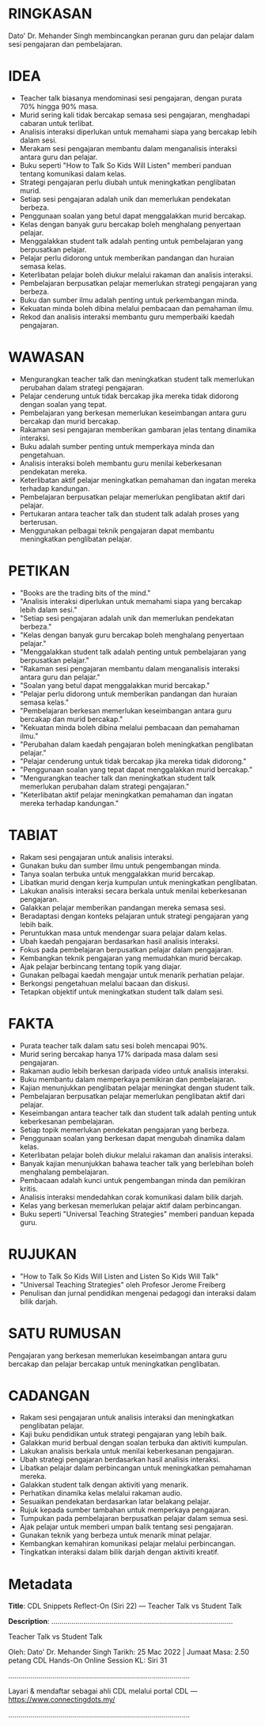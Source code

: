 # RINGKASAN
Dato' Dr. Mehander Singh membincangkan peranan guru dan pelajar dalam sesi pengajaran dan pembelajaran.

# IDEA
- Teacher talk biasanya mendominasi sesi pengajaran, dengan purata 70% hingga 90% masa.
- Murid sering kali tidak bercakap semasa sesi pengajaran, menghadapi cabaran untuk terlibat.
- Analisis interaksi diperlukan untuk memahami siapa yang bercakap lebih dalam sesi.
- Merakam sesi pengajaran membantu dalam menganalisis interaksi antara guru dan pelajar.
- Buku seperti "How to Talk So Kids Will Listen" memberi panduan tentang komunikasi dalam kelas.
- Strategi pengajaran perlu diubah untuk meningkatkan penglibatan murid.
- Setiap sesi pengajaran adalah unik dan memerlukan pendekatan berbeza.
- Penggunaan soalan yang betul dapat menggalakkan murid bercakap.
- Kelas dengan banyak guru bercakap boleh menghalang penyertaan pelajar.
- Menggalakkan student talk adalah penting untuk pembelajaran yang berpusatkan pelajar.
- Pelajar perlu didorong untuk memberikan pandangan dan huraian semasa kelas.
- Keterlibatan pelajar boleh diukur melalui rakaman dan analisis interaksi.
- Pembelajaran berpusatkan pelajar memerlukan strategi pengajaran yang berbeza.
- Buku dan sumber ilmu adalah penting untuk perkembangan minda.
- Kekuatan minda boleh dibina melalui pembacaan dan pemahaman ilmu.
- Rekod dan analisis interaksi membantu guru memperbaiki kaedah pengajaran.

# WAWASAN
- Mengurangkan teacher talk dan meningkatkan student talk memerlukan perubahan dalam strategi pengajaran.
- Pelajar cenderung untuk tidak bercakap jika mereka tidak didorong dengan soalan yang tepat.
- Pembelajaran yang berkesan memerlukan keseimbangan antara guru bercakap dan murid bercakap.
- Rakaman sesi pengajaran memberikan gambaran jelas tentang dinamika interaksi.
- Buku adalah sumber penting untuk memperkaya minda dan pengetahuan.
- Analisis interaksi boleh membantu guru menilai keberkesanan pendekatan mereka.
- Keterlibatan aktif pelajar meningkatkan pemahaman dan ingatan mereka terhadap kandungan.
- Pembelajaran berpusatkan pelajar memerlukan penglibatan aktif dari pelajar.
- Pertukaran antara teacher talk dan student talk adalah proses yang berterusan.
- Menggunakan pelbagai teknik pengajaran dapat membantu meningkatkan penglibatan pelajar.

# PETIKAN
- "Books are the trading bits of the mind."
- "Analisis interaksi diperlukan untuk memahami siapa yang bercakap lebih dalam sesi."
- "Setiap sesi pengajaran adalah unik dan memerlukan pendekatan berbeza."
- "Kelas dengan banyak guru bercakap boleh menghalang penyertaan pelajar."
- "Menggalakkan student talk adalah penting untuk pembelajaran yang berpusatkan pelajar."
- "Rakaman sesi pengajaran membantu dalam menganalisis interaksi antara guru dan pelajar."
- "Soalan yang betul dapat menggalakkan murid bercakap."
- "Pelajar perlu didorong untuk memberikan pandangan dan huraian semasa kelas."
- "Pembelajaran berkesan memerlukan keseimbangan antara guru bercakap dan murid bercakap."
- "Kekuatan minda boleh dibina melalui pembacaan dan pemahaman ilmu."
- "Perubahan dalam kaedah pengajaran boleh meningkatkan penglibatan pelajar."
- "Pelajar cenderung untuk tidak bercakap jika mereka tidak didorong."
- "Penggunaan soalan yang tepat dapat menggalakkan murid bercakap."
- "Mengurangkan teacher talk dan meningkatkan student talk memerlukan perubahan dalam strategi pengajaran."
- "Keterlibatan aktif pelajar meningkatkan pemahaman dan ingatan mereka terhadap kandungan."

# TABIAT
- Rakam sesi pengajaran untuk analisis interaksi.
- Gunakan buku dan sumber ilmu untuk pengembangan minda.
- Tanya soalan terbuka untuk menggalakkan murid bercakap.
- Libatkan murid dengan kerja kumpulan untuk meningkatkan penglibatan.
- Lakukan analisis interaksi secara berkala untuk menilai keberkesanan pengajaran.
- Galakkan pelajar memberikan pandangan mereka semasa sesi.
- Beradaptasi dengan konteks pelajaran untuk strategi pengajaran yang lebih baik.
- Peruntukkan masa untuk mendengar suara pelajar dalam kelas.
- Ubah kaedah pengajaran berdasarkan hasil analisis interaksi.
- Fokus pada pembelajaran berpusatkan pelajar dalam pengajaran.
- Kembangkan teknik pengajaran yang memudahkan murid bercakap.
- Ajak pelajar berbincang tentang topik yang diajar.
- Gunakan pelbagai kaedah mengajar untuk menarik perhatian pelajar.
- Berkongsi pengetahuan melalui bacaan dan diskusi.
- Tetapkan objektif untuk meningkatkan student talk dalam sesi.

# FAKTA
- Purata teacher talk dalam satu sesi boleh mencapai 90%.
- Murid sering bercakap hanya 17% daripada masa dalam sesi pengajaran.
- Rakaman audio lebih berkesan daripada video untuk analisis interaksi.
- Buku membantu dalam memperkaya pemikiran dan pembelajaran.
- Kajian menunjukkan penglibatan pelajar meningkat dengan student talk.
- Pembelajaran berpusatkan pelajar memerlukan penglibatan aktif dari pelajar.
- Keseimbangan antara teacher talk dan student talk adalah penting untuk keberkesanan pembelajaran.
- Setiap topik memerlukan pendekatan pengajaran yang berbeza.
- Penggunaan soalan yang berkesan dapat mengubah dinamika dalam kelas.
- Keterlibatan pelajar boleh diukur melalui rakaman dan analisis interaksi.
- Banyak kajian menunjukkan bahawa teacher talk yang berlebihan boleh menghalang pembelajaran.
- Pembacaan adalah kunci untuk pengembangan minda dan pemikiran kritis.
- Analisis interaksi mendedahkan corak komunikasi dalam bilik darjah.
- Kelas yang berkesan memerlukan pelajar aktif dalam perbincangan.
- Buku seperti "Universal Teaching Strategies" memberi panduan kepada guru.

# RUJUKAN
- "How to Talk So Kids Will Listen and Listen So Kids Will Talk"
- "Universal Teaching Strategies" oleh Profesor Jerome Freiberg
- Penulisan dan jurnal pendidikan mengenai pedagogi dan interaksi dalam bilik darjah.

# SATU RUMUSAN
Pengajaran yang berkesan memerlukan keseimbangan antara guru bercakap dan pelajar bercakap untuk meningkatkan penglibatan. 

# CADANGAN
- Rakam sesi pengajaran untuk analisis interaksi dan meningkatkan penglibatan pelajar.
- Kaji buku pendidikan untuk strategi pengajaran yang lebih baik.
- Galakkan murid berbual dengan soalan terbuka dan aktiviti kumpulan.
- Lakukan analisis berkala untuk menilai keberkesanan pengajaran.
- Ubah strategi pengajaran berdasarkan hasil analisis interaksi.
- Libatkan pelajar dalam perbincangan untuk meningkatkan pemahaman mereka.
- Galakkan student talk dengan aktiviti yang menarik.
- Perhatikan dinamika kelas melalui rakaman audio.
- Sesuaikan pendekatan berdasarkan latar belakang pelajar.
- Rujuk kepada sumber tambahan untuk memperkaya pengajaran.
- Tumpukan pada pembelajaran berpusatkan pelajar dalam semua sesi.
- Ajak pelajar untuk memberi umpan balik tentang sesi pengajaran.
- Gunakan teknik yang berbeza untuk menarik minat pelajar.
- Kembangkan kemahiran komunikasi pelajar melalui perbincangan.
- Tingkatkan interaksi dalam bilik darjah dengan aktiviti kreatif.

# Metadata
**Title**: CDL Snippets Reflect-On (Siri 22) — Teacher Talk vs Student Talk

**Description**: ...........................................................................................

Teacher Talk vs Student Talk

Oleh: Dato' Dr. Mehander Singh
Tarikh: 25 Mac 2022   |   Jumaat
Masa: 2.50 petang
CDL Hands-On Online Session KL: Siri 31

...........................................................................................

Layari & mendaftar sebagai ahli CDL melalui portal CDL — https://www.connectingdots.my/

...........................................................................................